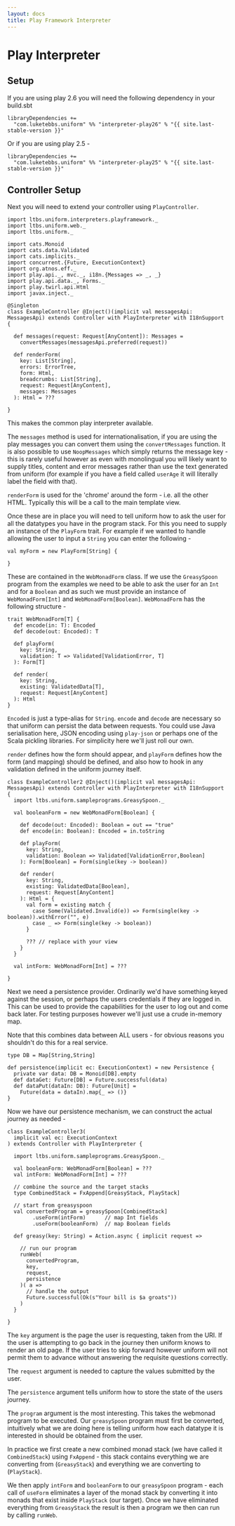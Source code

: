 ```yaml
---
layout: docs
title: Play Framework Interpreter
---
```


# Play Interpreter

## Setup

If you are using play 2.6 you will need the following dependency in your build.sbt

```
libraryDependencies +=
  "com.luketebbs.uniform" %% "interpreter-play26" % "{{ site.last-stable-version }}"
```

Or if you are using play 2.5 -

```
libraryDependencies +=
  "com.luketebbs.uniform" %% "interpreter-play25" % "{{ site.last-stable-version }}"
```

## Controller Setup

Next you will need to extend your controller using `PlayController`.

```tut:silent
import ltbs.uniform.interpreters.playframework._
import ltbs.uniform.web._
import ltbs.uniform._

import cats.Monoid
import cats.data.Validated
import cats.implicits._
import concurrent.{Future, ExecutionContext}
import org.atnos.eff._
import play.api._, mvc._, i18n.{Messages => _, _}
import play.api.data._, Forms._
import play.twirl.api.Html
import javax.inject._

@Singleton
class ExampleController @Inject()(implicit val messagesApi: MessagesApi) extends Controller with PlayInterpreter with I18nSupport {

  def messages(request: Request[AnyContent]): Messages =
    convertMessages(messagesApi.preferred(request))

  def renderForm(
    key: List[String],
	errors: ErrorTree,
	form: Html,
	breadcrumbs: List[String],
	request: Request[AnyContent],
	messages: Messages
  ): Html = ???

}
```

This makes the common play interpreter available.

The `messages` method is used for internationalisation, if you are
using the play messages you can convert them using the
`convertMessages` function. It is also possible to use `NoopMessages`
which simply returns the message key - this is rarely useful however as
even with monolingual you will likely want to supply titles, content
and error messages rather than use the text generated from uniform
(for example if you have a field called `userAge` it will literally
label the field with that).

`renderForm` is used for the 'chrome' around the form - i.e. all the
other HTML. Typically this will be a call to the main template view.

Once these are in place you will need to tell uniform how to ask the
user for all the datatypes you have in the program stack. For this you
need to supply an instance of the `PlayForm` trait. For example if we
wanted to handle allowing the user to input a `String` you can enter
the following -

```tut:silent
val myForm = new PlayForm[String] {

}
```

These are contained in
the `WebMonadForm` class. If we use the
`GreasySpoon` program from the examples we need to be able to ask the user for
an `Int` and for a `Boolean` and as such we must provide an instance of
`WebMonadForm[Int]` and `WebMonadForm[Boolean]`. `WebMonadForm` has the
following structure -

```
trait WebMonadForm[T] {
  def encode(in: T): Encoded
  def decode(out: Encoded): T

  def playForm(
    key: String,
    validation: T => Validated[ValidationError, T]
  ): Form[T]

  def render(
    key: String,
    existing: ValidatedData[T],
    request: Request[AnyContent]
  ): Html
}
```

`Encoded` is just a type-alias for `String`. `encode` and `decode` are necessary so that uniform
can persist the data between requests. You could use Java serialisation here,
JSON encoding using `play-json` or perhaps one of the Scala pickling libraries.
For simplicity here we'll just roll our own.

`render` defines how the form should appear, and `playForm` defines how the form
(and mapping) should be defined, and also how to hook in any validation defined
in the uniform journey itself.

```tut:silent
class ExampleController2 @Inject()(implicit val messagesApi: MessagesApi) extends Controller with PlayInterpreter with I18nSupport {
  import ltbs.uniform.sampleprograms.GreasySpoon._

  val booleanForm = new WebMonadForm[Boolean] {

    def decode(out: Encoded): Boolean = out == "true"
    def encode(in: Boolean): Encoded = in.toString

    def playForm(
      key: String,
      validation: Boolean => Validated[ValidationError,Boolean]
    ): Form[Boolean] = Form(single(key -> boolean))

    def render(
      key: String,
      existing: ValidatedData[Boolean],
      request: Request[AnyContent]
    ): Html = {
      val form = existing match {
        case Some(Validated.Invalid(e)) => Form(single(key -> boolean)).withError("", e)
        case _ => Form(single(key -> boolean))
      }

      ??? // replace with your view
    }
  }

  val intForm: WebMonadForm[Int] = ???

}
```

Next we need a persistence provider. Ordinarily we'd have something keyed
against the session, or perhaps the users credentials if they are logged in.
This can be used to provide the capabilities for the user to log out and come
back later. For testing purposes however we'll just use a crude in-memory map.

Note that this combines data between ALL users - for obvious reasons you
shouldn't do this for a real service.

```tut
type DB = Map[String,String]

def persistence(implicit ec: ExecutionContext) = new Persistence {
  private var data: DB = Monoid[DB].empty
  def dataGet: Future[DB] = Future.successful(data)
  def dataPut(dataIn: DB): Future[Unit] =
    Future(data = dataIn).map{_ => ()}
}
```

Now we have our persistence mechanism, we can construct the actual journey as
needed -

```tut:silent
class ExampleController3(
  implicit val ec: ExecutionContext
) extends Controller with PlayInterpreter {

  import ltbs.uniform.sampleprograms.GreasySpoon._

  val booleanForm: WebMonadForm[Boolean] = ???
  val intForm: WebMonadForm[Int] = ???

  // combine the source and the target stacks
  type CombinedStack = FxAppend[GreasyStack, PlayStack]

  // start from greasyspoon
  val convertedProgram = greasySpoon[CombinedStack]
        .useForm(intForm)      // map Int fields
        .useForm(booleanForm)  // map Boolean fields

  def greasy(key: String) = Action.async { implicit request =>

    // run our program
    runWeb(
      convertedProgram,
      key,
      request,
      persistence
    )( a =>
      // handle the output
      Future.successful(Ok(s"Your bill is $a groats"))
    )
  }

}
```

The `key` argument is the page the user is requesting, taken from the URI. If
the user is attempting to go back in the journey then uniform knows to render an
old page. If the user tries to skip forward however uniform will not permit them
to advance without answering the requisite questions correctly.

The `request` argument is needed to capture the values submitted by the user.

The `persistence` argument tells uniform how to store the state of the users
journey.

The `program` argument is the most interesting. This takes the webmonad program
to be executed. Our `greasySpoon` program must first be converted, intuitively
what we are doing here is telling uniform how each datatype it is interested in
should be obtained from the user.

In practice we first create a new combined monad stack (we have called it
`CombinedStack`) using `FxAppend` - this stack
contains everything we are converting from (`GreasyStack`) and everything we are
converting to (`PlayStack`).

We then apply `intForm` and `booleanForm` to our `greasySpoon` program - each
call of `useForm` eliminates a layer of the monad stack by converting it into
monads that exist inside `PlayStack` (our target). Once we have eliminated
everything from `GreasyStack` the result is then a program we then can run by
calling `runWeb`.
